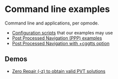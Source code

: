 Command line examples
=====================

Command line and applications, per opmode.

- [Configuration scripts](./CONFIG) that our examples may use
- [Post Processed Navigation (PPP) examples](./PPP)
- [Post Processed Navigation with +cggtts option](./CGGTTS)

## Demos

- [Zero Repair (-z) to obtain valid PVT solutions](../demos/zero-repair")
